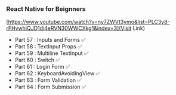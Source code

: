 ### React Native for Beignners
[https://www.youtube.com/watch?v=ny7ZWVt3ymo&list=PLC3y8-rFHvwhiQJD1di4eRVN30WWCXkg1&index=3](Visit Link)

- Part 57 : Inputs and Forms ✅
- Part 58 : TextInput Props ✅
- Part 59 : Multiline TextInput ✅
- Part 60 : Switch ✅
- Part 61 : Login Form ✅
- Part 62 : KeyboardAvoidingView ✅
- Part 63 : Form Validation ✅
- Part 64 : Form Submission ✅